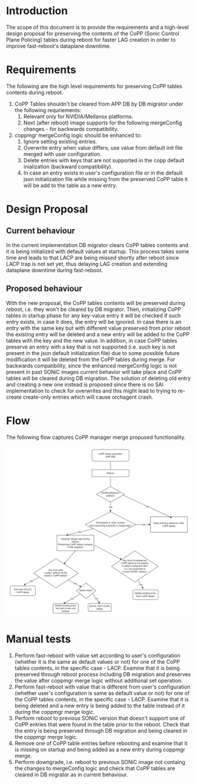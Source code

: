 # Introduction

The scope of this document is to provide the requirements and a high-level design proposal for preserving the contents of the CoPP (Sonic Control Plane Policing) tables during reboot for faster LAG creation in order to improve fast-reboot's dataplane downtime.

# Requirements

The following are the high level requirements for preserving CoPP tables contents during reboot.

1. CoPP Tables shouldn't be cleared from APP DB by DB migrator under the following requriements:
    1. Relevant only for NVIDIA/Mellanox platforms.
    2. Next (after reboot) image supports for the following mergeConfig changes - for backwards compatibility.
2. coppmgr mergeConfig logic should be enhanced to:
    1. Ignore setting existing entries.
    2. Overwrite entry when value differs, use value from default init file merged with user configuration.
    3. Delete entries with keys that are not supported in the copp default inialization (backward compatibility).
    4. In case an entry exists in user's configuration file or in the default json initialization file while missing from the preserved CoPP table it will be add to the table as a new entry.

# Design Proposal

## Current behaviour

In the current implementation DB migrator clears CoPP tables contents and it is being initialized with default values at startup. This process takes some time and leads to that LACP are being missed shortly after reboot since LACP trap is not set yet, thus delaying LAG creation and extending dataplane downtime during fast-reboot.

## Proposed behaviour

With the new proposal, the CoPP tables contents will be preserved during reboot, i.e. they won't be cleared by DB migrator. Then, initializing CoPP tables in startup phase for any key-value entry it will be checked if such entry exists, in case it does, the entry will be ignored. In case there is an entry with the same key but with different value preserved from prior reboot the existing entry will be deleted and a new entry will be added to the CoPP tables with the key and the new value.
In addition, in case CoPP tables preserve an entry with a key that is not supported (i.e. such key is not present in the json default initialization file) due to some possible future modification it will be deleted from the CoPP tables during merge.
For backwards compatibility, since the enhanced mergeConfig logic is not present in past SONiC images current behavior will take place and CoPP tables will be cleared during DB migration.
The solution of deleting old entry and creating a new one instead is proposed since there is no SAI implementation to check for overwrites and this might lead to trying to re-create create-only entries which will cause orchagent crash.

# Flow

The following flow captures CoPP manager merge propused functionality.

![](/images/copp/coppmgr_merge_logic.png)

# Manual tests
1. Perform fast-reboot with value set according to user's configuration (whether it is the same as default values or not) for one of the CoPP tables contents, in the specific case - LACP. Examine that it is being preserved through reboot process including DB migration and preserves the value after coppmgr merge logic without additional set operation.
2. Perform fast-reboot with value that is different from user's configuration (whether user's configuration is same as default value or not) for one of the CoPP tables contents, in the specific case - LACP. Examine that it is being deleted and a new entry is being added to the table instead of it during the coppmgr merge logic.
3. Perform reboot to previous SONiC version that doesn't support one of CoPP entries that were found in the table prior to the reboot. Check that the entry is being preserved through DB migration and being cleared in the coppmgr merge logic.
4. Remove one of CoPP table entries before rebooting and examine that it is missing on startup and being added as a new entry during coppmgr merge.
5. Perform downgrade, i.e. reboot to previous SONiC image not containg the changes to mergeConfig logic and check that CoPP tables are cleared in DB migrator as in current behaviour.